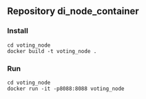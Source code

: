 ## Repository di_node_container

### Install

```shell
cd voting_node
docker build -t voting_node .
```

### Run

```shell
cd voting_node
docker run -it -p8088:8088 voting_node
```
